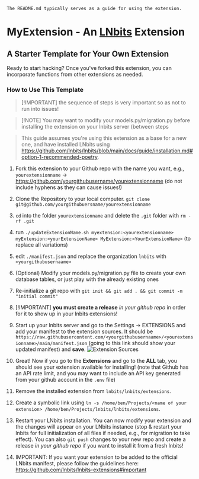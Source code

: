 `The README.md typically serves as a guide for using the extension.`

# MyExtension - An [LNbits](https://github.com/lnbits/lnbits) Extension

## A Starter Template for Your Own Extension

Ready to start hacking? Once you've forked this extension, you can incorporate functions from other extensions as needed.

### How to Use This Template

> [!IMPORTANT] the sequence of steps is very important so as not to run into issues!

> [!NOTE] You may want to modify your models.py/migration.py before installing the extension on your lnbits server (between steps

> This guide assumes you're using this extension as a base for a new one, and have installed LNbits using <https://github.com/lnbits/lnbits/blob/main/docs/guide/installation.md#option-1-recommended-poetry>.

1. Fork this extension to your Github repo with the name you want, e.g., `yourextensionname` -> <https://github.com/yourgithubusername/yourextensionname> (do not include hyphens as they can cause issues!)

1. Clone the Repository to your local computer. `git clone git@github.com/yourgithubuersname/yourextensionname`

1. `cd` into the folder `yourextensionname` and delete the `.git` folder with `rm -rf .git`

1. run `./updateExtensionName.sh myextension:<yourextensionname> myExtension:<yourExtensionName> MyExtension:<YourExtensionName>` (to replace all variations)

1. edit `./manifest.json` and replace the organization `lnbits` with `<yourgithubusernaame>`

1. (Optional) Modify your models.py/migration.py file to create your own database tables, or just play with the already existing ones

1. Re-initialize a git repo with `git init && git add . && git commit -m "initial commit"`

1. [!IMPORTANT] **you must create a release** *in your github repo* in order for it to show up in your lnbits extensions!

1. Start up your lnbits server and go to the Settings -> EXTENSIONS and add your manifest to the extension sources. It should be `https://raw.githubusercontent.com/<yourgithubusernaame>/<yourextensionname>/main/manifest.json` (going to  this link should show your updated manifest) and **save**. ![Extension Sources](https://i.imgur.com/MUGwAU3.png)
1. Great! Now if you go to the **Extensions** and go to the **ALL** tab, you should see your extension available for installing! (note that Github has an API rate limit, and you may want to include an API key generated from your github account in the `.env` file)

1. Remove the installed extension from `lnbits/lnbits/extensions`.

1. Create a symbolic link using `ln -s /home/ben/Projects/<name of your extension> /home/ben/Projects/lnbits/lnbits/extensions`.

1. Restart your LNbits installation. You can now modify your extension and the changes will appear on your LNbits instance (stop & restart your lnbits for full initialization of all files if needed, e.g., for migration to take effect). You can also `git push` changes to your new repo and create a release *in your github repo* if you want to install it from a fresh lnbits!

1. IMPORTANT: If you want your extension to be added to the official LNbits manifest, please follow the guidelines here: <https://github.com/lnbits/lnbits-extensions#important>
